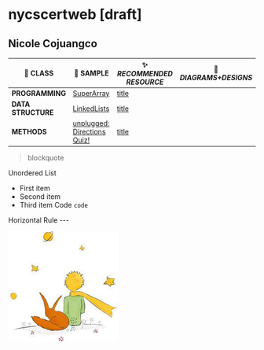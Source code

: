 # nycscertweb [draft]
## Nicole Cojuangco





| :school:  CLASS | :space_invader:  SAMPLE | :sparkles: *RECOMMENDED RESOURCE* | :pencil: *DIAGRAMS+DESIGNS* |
| ----------- | ----------- |  ----------- | ----------- |
| **PROGRAMMING**|[SuperArray](programming/6/sa/SuperArray.java) | [title](https://www.example.com) |
| **DATA STRUCTURE**|[LinkedLists](ds/LinkedLists/LinkedList.java) | [title](https://www.example.com) || Paragraph | Text |
| **METHODS**|[unplugged: Directions Quiz!](methods/04_unplugged.md) | [title](https://www.example.com) |

> blockquote
>

Unordered List	
- First item
- Second item
- Third item
Code	`code`

Horizontal Rule	---

![alt text](le_petit_prince.jpeg)
